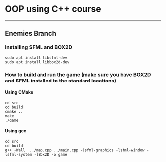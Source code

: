 # OOP using C++ course
---
## Enemies Branch
### Installing SFML and BOX2D
```
sudo apt install libsfml-dev
sudo apt install libbox2d-dev
```
### How to build and run the game (make sure you have BOX2D and SFML installed to the standard locations)

#### Using CMake
```
cd src
cd build  
cmake ..  
make  
./game
```
#### Using gcc
```
cd src
cd build
g++ -Wall  ../map.cpp ../main.cpp -lsfml-graphics -lsfml-window -lsfml-system -lBox2D -o game
```